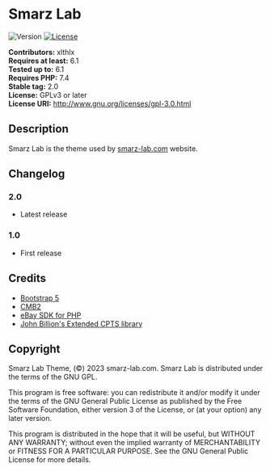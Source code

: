 # Smarz Lab

![Version](https://img.shields.io/badge/version-2.0.0-blueviolet) [![License](https://img.shields.io/badge/license-GPL_v3%2B-blueviolet)](https://github.com/xlthlx/piccioni.london/blob/main/LICENSE)

**Contributors:** xlthlx \
**Requires at least:** 6.1 \
**Tested up to:** 6.1 \
**Requires PHP:** 7.4 \
**Stable tag:** 2.0 \
**License:** GPLv3 or later \
**License URI:** http://www.gnu.org/licenses/gpl-3.0.html

## Description

Smarz Lab is the theme used by [smarz-lab.com](https://smarz-lab.com) website.

## Changelog

### 2.0

* Latest release

### 1.0

* First release

## Credits

- [Bootstrap 5](https://github.com/twbs/bootstrap/releases/tag/v5.1.3)
- [CMB2](https://github.com/CMB2/CMB2)
- [eBay SDK for PHP](https://github.com/BenMorel/ebay-sdk-php)
- [John Billion's Extended CPTS library](https://github.com/johnbillion/extended-cpts)


## Copyright

Smarz Lab Theme, (&copy;) 2023 smarz-lab.com. 
Smarz Lab is distributed under the terms of the GNU GPL.

This program is free software: you can redistribute it and/or modify
it under the terms of the GNU General Public License as published by
the Free Software Foundation, either version 3 of the License, or
(at your option) any later version.

This program is distributed in the hope that it will be useful,
but WITHOUT ANY WARRANTY; without even the implied warranty of
MERCHANTABILITY or FITNESS FOR A PARTICULAR PURPOSE. See the
GNU General Public License for more details.

